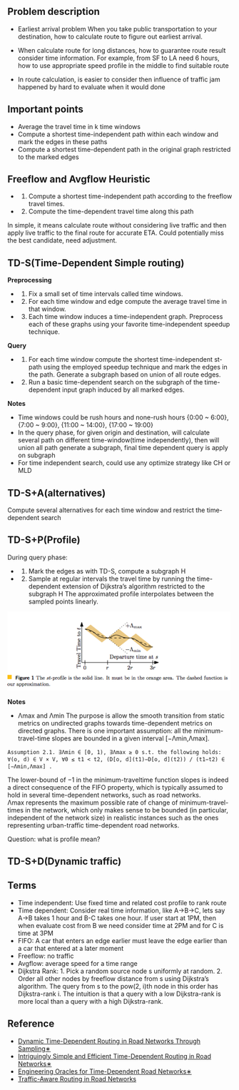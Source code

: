 ## Problem description
- Earliest arrival problem
  When you take public transportation to your destination, how to calculate route to figure out earliest arrival.

- When calculate route for long distances, how to guarantee route result consider time information.
  For example, from SF to LA need 6 hours, how to use appropriate speed profile in the middle to find suitable route

- In route calculation, is easier to consider then influence of traffic jam happened by hard to evaluate when it would done

## Important points
- Average the travel time in k time windows
- Compute a shortest time-independent path within each window and mark the edges in these paths
- Compute a shortest time-dependent path in the original graph restricted to the marked edges

## Freeflow and Avgflow Heuristic
- 1. Compute a shortest time-independent path according to the freeflow travel times.
- 2. Compute the time-dependent travel time along this path

In simple, it means calculate route without considering live traffic and then apply live traffic to the final route for accurate ETA.  Could potentially miss the best candidate, need adjustment.

## TD-S(Time-Dependent Simple routing)
**Preprocessing**
- 1. Fix a small set of time intervals called time windows.
- 2. For each time window and edge compute the average travel time in that window.
- 3. Each time window induces a time-independent graph. Preprocess each of these graphs using your favorite time-independent speedup technique.

**Query**
- 1. For each time window compute the shortest time-independent st-path using the employed speedup technique
and mark the edges in the path.   Generate a subgraph based on union of all route edges.
- 2. Run a basic time-dependent search on the subgraph of the time-dependent input graph induced by all
marked edges.

**Notes**
- Time windows could be rush hours and none-rush hours {0:00 ~ 6:00}, {7:00 ~ 9:00}, {11:00 ~ 14:00}, {17:00 ~ 19:00}
- In the query phase, for given origin and destination, will calculate several path on different time-window(time independently), then will union all path generate a subgraph, final time dependent query is apply on subgraph
- For time independent search, could use any optimize strategy like CH or MLD

## TD-S+A(alternatives)
Compute several alternatives for each time window and restrict the time-dependent search

## TD-S+P(Profile)
During query phase:
- 1. Mark the edges as with TD-S, compute a subgraph H
- 2. Sample at regular intervals the travel time by running the time-dependent extension of Dijkstra’s algorithm restricted to the subgraph H
The approximated profile interpolates between the sampled points linearly.

<img src="../resource/pictures/time_dependent_routing_pic1.png" alt="time_dependent_routing_pic1" width="500"/>

**Notes**
- Λmax and Λmin
The purpose is allow the smooth transition from static metrics on undirected graphs towards time-dependent metrics on directed graphs.  There is one important assumption: all the minimum-travel-time slopes are bounded in a given interval [−Λmin,Λmax].
```
Assumption 2.1. ∃Λmin ∈ [0, 1), ∃Λmax ≥ 0 s.t. the following holds: ∀(o, d) ∈ V × V, ∀0 ≤ t1 < t2, (D[o, d](t1)−D[o, d](t2)) / (t1−t2) ∈ [−Λmin,Λmax] .
```
The lower-bound of −1 in the minimum-traveltime function slopes is indeed a direct consequence of the FIFO property, which is typically assumed to hold in several time-dependent networks, such as road networks.   
Λmax represents the maximum possible rate of change of minimum-travel-times in the network, which only makes sense to be bounded (in particular, independent of the network size) in realistic instances such as the ones representing urban-traffic time-dependent road networks.

Question: what is profile mean?  



## TD-S+D(Dynamic traffic)


## Terms
- Time independent: Use fixed time and related cost profile to rank route
- Time dependent: Consider real time information, like A->B->C, lets say A->B takes 1 hour and B-C takes one hour.  If user start at 1PM, then when evaluate cost from B we need consider time at 2PM and for C is time at 3PM
- FIFO: A car that enters an edge earlier must leave the edge earlier than a car that entered at a later moment
- Freeflow: no traffic
- Avgflow: average speed for a time range
- Dijkstra Rank: 1. Pick a random source node s uniformly at random. 2. Order all other nodes by freeflow distance from s using Dijkstra’s algorithm. The query from s to the pow(2, i)th node in this order has Dijkstra-rank i. 
The intuition is that a query with a low Dijkstra-rank is more local than a query with a high Dijkstra-rank.

## Reference
- [Dynamic Time-Dependent Routing in Road Networks Through Sampling∗](http://drops.dagstuhl.de/opus/volltexte/2017/7897/pdf/OASIcs-ATMOS-2017-3.pdf)
- [Intriguingly Simple and Efficient Time-Dependent Routing in Road Networks∗](https://arxiv.org/pdf/1606.06636.pdf)
- [Engineering Oracles for Time-Dependent Road Networks∗](https://pdfs.semanticscholar.org/d268/cfa34d1bddacd6a3252ea2101c864c3c130d.pdf)
- [Traffic-Aware Routing in Road Networks](http://www.sommer.jp/trafficrouting.pdf)





